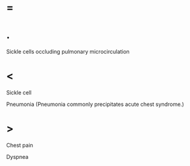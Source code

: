 # =

# .

Sickle cells occluding pulmonary microcirculation

# <

Sickle cell

Pneumonia (Pneumonia commonly precipitates acute chest syndrome.)

# >

Chest pain

Dyspnea
